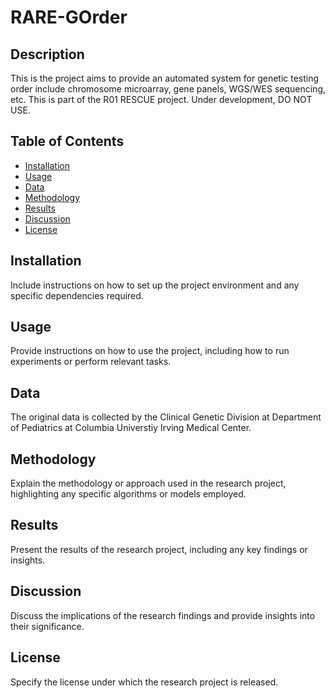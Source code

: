 # RARE-GOrder

## Description
This is the project aims to provide an automated system for genetic testing order include chromosome microarray, gene panels, WGS/WES sequencing, etc. This is part of the R01 RESCUE project.
Under development, DO NOT USE.

## Table of Contents

- [Installation](#installation)
- [Usage](#usage)
- [Data](#data)
- [Methodology](#methodology)
- [Results](#results)
- [Discussion](#discussion)
- [License](#license)

## Installation

Include instructions on how to set up the project environment and any specific dependencies required.

## Usage

Provide instructions on how to use the project, including how to run experiments or perform relevant tasks.

## Data

The original data is collected by the Clinical Genetic Division at Department of Pediatrics at Columbia Universtiy Irving Medical Center. 

## Methodology

Explain the methodology or approach used in the research project, highlighting any specific algorithms or models employed.

## Results

Present the results of the research project, including any key findings or insights.

## Discussion

Discuss the implications of the research findings and provide insights into their significance.

## License

Specify the license under which the research project is released.
